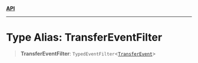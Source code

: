 [**API**](../../../README.md)

***

# Type Alias: TransferEventFilter

> **TransferEventFilter**: `TypedEventFilter`\<[`TransferEvent`](TransferEvent.md)\>

